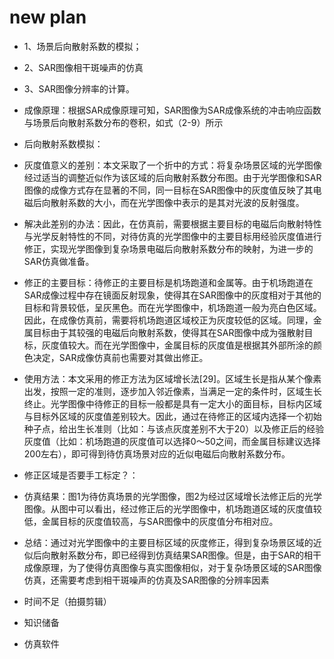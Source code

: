 # new plan

- 1、场景后向散射系数的模拟；
- 2、SAR图像相干斑噪声的仿真
- 3、SAR图像分辨率的计算。

- 成像原理：根据SAR成像原理可知，SAR图像为SAR成像系统的冲击响应函数与场景后向散射系数分布的卷积，如式（2-9）所示

- 后向散射系数模拟：
- 灰度值意义的差别：本文采取了一个折中的方式：将复杂场景区域的光学图像经过适当的调整近似作为该区域的后向散射系数分布图。由于光学图像和SAR图像的成像方式存在显著的不同，同一目标在SAR图像中的灰度值反映了其电磁后向散射系数的大小，而在光学图像中表示的是其对光波的反射强度。
- 解决此差别的办法：因此，在仿真前，需要根据主要目标的电磁后向散射特性与光学反射特性的不同，对待仿真的光学图像中的主要目标用经验灰度值进行修正，实现光学图像到复杂场景电磁后向散射系数分布的映射，为进一步的SAR仿真做准备。
- 修正的主要目标：待修正的主要目标是机场跑道和金属等。由于机场跑道在SAR成像过程中存在镜面反射现象，使得其在SAR图像中的灰度相对于其他的目标和背景较低，呈灰黑色。而在光学图像中，机场跑道一般为亮白色区域。因此，在成像仿真前，需要将机场跑道区域校正为灰度较低的区域。同理，金属目标由于其较强的电磁后向散射系数，使得其在SAR图像中成为强散射目标，灰度值较大。而在光学图像中，金属目标的灰度值是根据其外部所涂的颜色决定，SAR成像仿真前也需要对其做出修正。
- 使用方法：本文采用的修正方法为区域增长法[29]。区域生长是指从某个像素出发，按照一定的准则，逐步加入邻近像素，当满足一定的条件时，区域生长终止。光学图像中待修正的目标一般都是具有一定大小的面目标，目标内区域与目标外区域的灰度值差别较大。因此，通过在待修正的区域内选择一个初始种子点，给出生长准则（比如：与该点灰度差别不大于20）以及修正后的经验灰度值（比如：机场跑道的灰度值可以选择0～50之间，而金属目标建议选择200左右），即可得到待仿真场景对应的近似电磁后向散射系数分布。
- 修正区域是否要手工标定？：
- 仿真结果：图1为待仿真场景的光学图像，图2为经过区域增长法修正后的光学图像。从图中可以看出，经过修正后的光学图像中，机场跑道区域的灰度值较低，金属目标的灰度值较高，与SAR图像中的灰度值分布相对应。
- 总结：通过对光学图像中的主要目标区域的灰度修正，得到复杂场景区域的近似后向散射系数分布，即已经得到仿真结果SAR图像。但是，由于SAR的相干成像原理，为了使得仿真图像与真实图像相似，对于复杂场景区域的SAR图像仿真，还需要考虑到相干斑噪声的仿真及SAR图像的分辨率因素

- 时间不足（拍摄剪辑）
- 知识储备
- 仿真软件